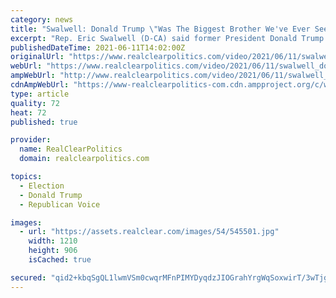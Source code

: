 ```yaml
---
category: news
title: "Swalwell: Donald Trump \"Was The Biggest Brother We've Ever Seen\" In Terms Of Spying On Opponents"
excerpt: "Rep. Eric Swalwell (D-CA) said former President Donald Trump used the Department of Justice to spy on him: \"I hope Trump supporters who fear big brother see that Donald Trump was the biggest brother we've ever seen in our country who did weaponize this to go all the way down the stack into the private communications of people he perceived as political opponents."
publishedDateTime: 2021-06-11T14:02:00Z
originalUrl: "https://www.realclearpolitics.com/video/2021/06/11/swalwell_donald_trump_was_the_biggest_brother_weve_ever_seen_in_terms_of_spying_on_opponents.html#!"
webUrl: "https://www.realclearpolitics.com/video/2021/06/11/swalwell_donald_trump_was_the_biggest_brother_weve_ever_seen_in_terms_of_spying_on_opponents.html#!"
ampWebUrl: "http://www.realclearpolitics.com/video/2021/06/11/swalwell_donald_trump_was_the_biggest_brother_weve_ever_seen_in_terms_of_spying_on_opponents.amp.html"
cdnAmpWebUrl: "https://www-realclearpolitics-com.cdn.ampproject.org/c/www.realclearpolitics.com/video/2021/06/11/swalwell_donald_trump_was_the_biggest_brother_weve_ever_seen_in_terms_of_spying_on_opponents.amp.html"
type: article
quality: 72
heat: 72
published: true

provider:
  name: RealClearPolitics
  domain: realclearpolitics.com

topics:
  - Election
  - Donald Trump
  - Republican Voice

images:
  - url: "https://assets.realclear.com/images/54/545501.jpg"
    width: 1210
    height: 906
    isCached: true

secured: "qid2+kbqSgQL1lwmVSm0cwqrMFnPIMYDyqdzJIOGrahYrgWqSoxwirT/3wTjgMMFoYZnbXbOYxPWaXB0TwANT9vVqhb1I29aDXLtIWGYV20jJfIzhCy1vBHjDf8uswtY5gcmjScI7V45+z0NDC2Gu/FBGCRtb86NDVW4zUDnFlqNZSq0gpz6+saor7tffKXaX9VIhvgcrs3EcY/A08elNG7rzBS7uUdpiIL+G3/C6C5KtNYlYY9+aS8bTzIgKniIkcKHxcjTddgCa2ScgRhWo/h0VHVCfUkS5SsaV8WSyG367afElv9VE/QXufJ+a4peRD5+fsB8cXMbFrZc+IJaWI3FfQ6e521cg2xucdDKMgU=;3mc9NC714UTFmvx+kpRhxw=="
---
```


